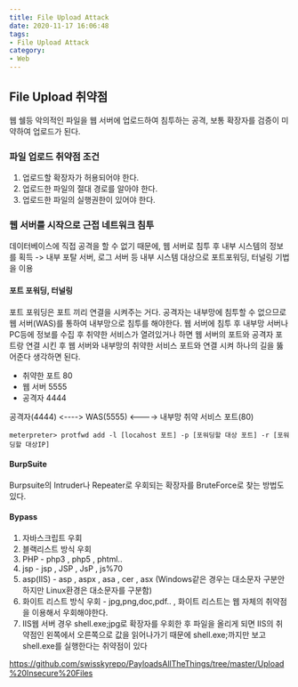 ```yaml
---
title: File Upload Attack
date: 2020-11-17 16:06:48
tags:
- File Upload Attack
category:
- Web
---
```


## File Upload 취약점

웹 쉘등 악의적인 파일을 웹 서버에 업로드하여 침투하는 공격, 보통 확장자를 검증이 미약하여 업로드가 된다.


### 파일 업로드 취약점 조건

1. 업로드할 확장자가 허용되어야 한다.
1. 업로드한 파일의 절대 경로를 알아야 한다.
1. 업로드한 파일의 실행권한이 있어야 한다.

### 웹 서버를 시작으로 근접 네트워크 침투

데이터베이스에 직접 공격을 할 수 없기 때문에, 웹 서버로 침투 후 내부 시스템의 정보를 획득 -> 내부 포탈 서버, 로그 서버 등 내부 시스템 대상으로 포트포워딩, 터널링 기법을 이용

#### 포트 포워딩, 터널링

포트 포워딩은 포트 끼리 연결을 시켜주는 거다. 공격자는 내부망에 침투할 수 없으므로 웹 서버(WAS)를 통하여 내부망으로 침투를 해야한다. 웹 서버에 침투 후 내부망 서버나 PC등에 정보를 수집 후 취약한 서비스가 열려있거나 하면 웹 서버의 포트와 공격자 포트랑 연결 시킨 후 웹 서버와 내부망의 취약한 서비스 포트와 연결 시켜 하나의 길을 뚫어준다 생각하면 된다.

- 취약한 포트 80
- 웹 서버 5555
- 공격자 4444

공격자(4444) <----> WAS(5555) <----> 내부망 취약 서비스 포트(80)


`meterpreter> protfwd add -l [locahost 포트] -p [포워딩할 대상 포트] -r [포워딩할 대상IP]`


#### BurpSuite 

Burpsuite의 Intruder나 Repeater로 우회되는 확장자를 BruteForce로 찾는 방법도 있다.

#### Bypass

1. 자바스크립트 우회
1. 블랙리스트 방식 우회
1. PHP - php3 , php5 , phtml..
1. jsp - jsp , JSP , JsP , js%70
1. asp(IIS) - asp , aspx , asa , cer , asx (Windows같은 경우는 대소문자 구분안하지만 Linux환경은 대소문자를 구분함)
1. 화이트 리스트 방식 우회 - jpg,png,doc,pdf.. , 화이트 리스트는 웹 자체의 취약점을 이용해서 우회해야한다.
1. IIS웹 서버 경우 shell.exe;jpg로 확장자를 우회한 후 파일을 올리게 되면 IIS의 취약점인 왼쪽에서 오른쪽으로 값을 읽어나가기 때문에 shell.exe;까지만 보고 shell.exe를 실행한다는 취약점이 있다 

https://github.com/swisskyrepo/PayloadsAllTheThings/tree/master/Upload%20Insecure%20Files


